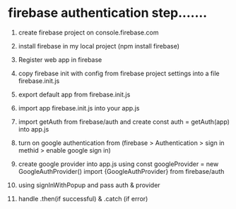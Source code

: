 # firebase authentication step.......
1. create firebase project on console.firebase.com
2. install firebase in my local project (npm install firebase)
3. Register web app in firebase
4. copy firebase init with config from firebase project settings into a file firebase.init.js
5. export default app from firebase.init.js
6. import app firebase.init.js into your app.js

7. import getAuth from firebase/auth and create const auth = getAuth(app) into app.js
8. turn on google authentication from (firebase > Authentication > sign in methid > enable google sign in)

9. create google provider into app.js using const googleProvider = new GoogleAuthProvider() import {GoogleAuthProvider} from firebase/auth
10. using signInWithPopup and pass auth & provider
11. handle .then(if successful) & .catch (if error)
